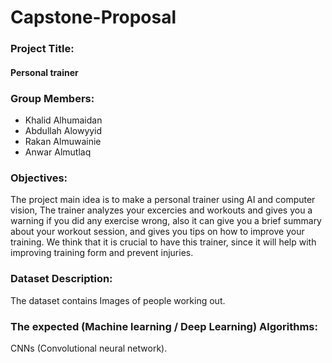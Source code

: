 # Capstone-Proposal


### Project Title:
#### Personal trainer

### Group Members:
- Khalid Alhumaidan
- Abdullah Alowyyid
- Rakan Almuwainie
- Anwar Almutlaq

### Objectives:
The project main idea is to make a personal trainer using AI and computer vision, The trainer analyzes your excercies and workouts and gives you a warning if you did any exercise wrong, also it can give you a brief summary about your workout session, and gives you tips on how to improve your training. We think that it is crucial to have this trainer, since it will help with improving training form and prevent injuries.


### Dataset Description:
The dataset contains Images of people working out.


### The expected (Machine learning / Deep Learning) Algorithms:
CNNs (Convolutional neural network).
